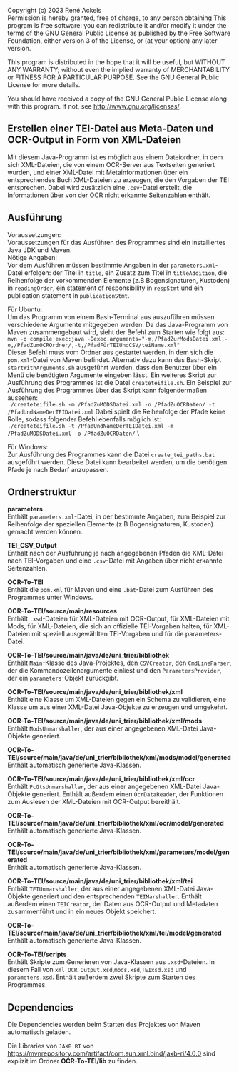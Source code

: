 Copyright (c) 2023 René Ackels\
Permission is hereby granted, free of charge, to any person obtaining
This program is free software: you can redistribute it and/or modify
it under the terms of the GNU General Public License as published by
the Free Software Foundation, either version 3 of the License, or
(at your option) any later version.

This program is distributed in the hope that it will be useful,
but WITHOUT ANY WARRANTY; without even the implied warranty of
MERCHANTABILITY or FITNESS FOR A PARTICULAR PURPOSE.  See the
GNU General Public License for more details.

You should have received a copy of the GNU General Public License
along with this program.  If not, see <http://www.gnu.org/licenses/>.

## Erstellen einer TEI-Datei aus Meta-Daten und OCR-Output in Form von XML-Dateien

Mit diesem Java-Programm ist es möglich aus einem Dateiordner, in dem sich XML-Dateien, die von einem OCR-Server aus Textseiten generiert wurden, und einer XML-Datei mit Metainformationen über ein entsprechendes Buch XML-Dateien zu erzeugen, die den Vorgaben der TEI entsprechen. Dabei wird zusätzlich eine `.csv`-Datei erstellt, die Informationen über von der OCR nicht erkannte Seitenzahlen enthält.

## Ausführung

Voraussetzungen:\
Voraussetzungen für das Ausführen des Programmes sind ein installiertes Java JDK und Maven.\
Nötige Angaben:\
Vor dem Ausführen müssen bestimmte Angaben in der `parameters.xml`-Datei erfolgen: der Titel in `title`, ein Zusatz zum Titel in `titleAddition`, die Reihenfolge der vorkommenden Elemente (z.B Bogensignaturen, Kustoden) in `readingOrder`, ein statement of responsibility in `respStmt` und ein publication statement in `publicationStmt`.

Für Ubuntu:\
Um das Programm von einem Bash-Terminal aus auszuführen müssen verschiedene Argumente mitgegeben werden. Da das Java-Programm von Maven zusammengebaut wird, sieht der Befehl zum Starten wie folgt aus:\
`mvn -q compile exec:java -Dexec.arguments="-m,/PfadZurModsDatei.xml,-o,/PfadZumOCROrdner/,-t,/PfadFürTEIUndCSV/teiName.xml"`\
Dieser Befehl muss vom Ordner aus gestartet werden, in dem sich die `pom.xml`-Datei von Maven befindet.
Alternativ dazu kann das Bash-Skript `startWithArguments.sh` ausgeführt werden, dass den Benutzer über ein Menü die benötigten Argumente eingeben lässt.
Ein weiteres Skript zur Ausführung des Programmes ist die Datei `createteifile.sh`. Ein Beispiel zur Ausführung des Programmes über das Skript kann folgendermaßen aussehen:\
`./createteifile.sh -m /PfadZuMODSDatei.xml -o /PfadZuOCRDaten/ -t /PfadUndNameDerTEIDatei.xml`
Dabei spielt die Reihenfolge der Pfade keine Rolle, sodass folgender Befehl ebenfalls möglich ist:\
`./createteifile.sh -t /PfadUndNameDerTEIDatei.xml -m /PfadZuMODSDatei.xml -o /PfadZuOCRDaten/` \

Für Windows:\
Zur Ausführung des Programmes kann die Datei `create_tei_paths.bat` ausgeführt werden. Diese Datei kann bearbeitet werden, um die benötigen Pfade je nach Bedarf anzupassen.

## Ordnerstruktur

**parameters**  
Enthält `parameters.xml`-Datei, in der bestimmte Angaben, zum Beispiel zur Reihenfolge der speziellen Elemente (z.B Bogensignaturen, Kustoden) gemacht werden können.

**TEI_CSV_Output**  
Enthält nach der Ausführung je nach angegebenen Pfaden die XML-Datei nach TEI-Vorgaben und eine `.csv`-Datei mit Angaben über nicht erkannte Seitenzahlen.

**OCR-To-TEI**  
Enthält die `pom.xml` für Maven und eine `.bat`-Datei zum Ausführen des Programmes unter Windows.

**OCR-To-TEI/source/main/resources**  
Enthält `.xsd`-Dateien für XML-Dateien mit OCR-Output, für XML-Dateien mit Mods, für XML-Dateien, die sich an offizielle TEI-Vorgaben halten, für XML-Dateien mit speziell ausgewählten TEI-Vorgaben und für die parameters-Datei.

**OCR-To-TEI/source/main/java/de/uni_trier/bibliothek**  
Enthält `Main`-Klasse des Java-Projektes, den `CSVCreator`, den `CmdLineParser`, der die Kommandozeilenargumente einliest und den `ParametersProvider`, der ein `parameters`-Objekt zurückgibt. 

**OCR-To-TEI/source/main/java/de/uni_trier/bibliothek/xml**  
Enthält eine Klasse um XML-Dateien gegen ein Schema zu validieren, eine Klasse um aus einer XML-Datei Java-Objekte zu erzeugen und umgekehrt.

**OCR-To-TEI/source/main/java/de/uni_trier/bibliothek/xml/mods**  
Enthält `ModsUnmarshaller`, der aus einer angegebenen XML-Datei Java-Objekte generiert.

**OCR-To-TEI/source/main/java/de/uni_trier/bibliothek/xml/mods/model/generated**  
Enthält automatisch generierte Java-Klassen.

**OCR-To-TEI/source/main/java/de/uni_trier/bibliothek/xml/ocr**  
Enthält `PcGtsUnmarshaller`, der aus einer angegebenen XML-Datei Java-Objekte generiert.
Enthält außerdem einen `OcrDataReader`, der Funktionen zum Auslesen der XML-Dateien mit OCR-Output bereithält.

**OCR-To-TEI/source/main/java/de/uni_trier/bibliothek/xml/ocr/model/generated**  
Enthält automatisch generierte Java-Klassen.

**OCR-To-TEI/source/main/java/de/uni_trier/bibliothek/xml/parameters/model/generated**  
Enthält automatisch generierte Java-Klassen.

**OCR-To-TEI/source/main/java/de/uni_trier/bibliothek/xml/tei**  
Enthält `TEIUnmarshaller`, der aus einer angegebenen XML-Datei Java-Objekte generiert und den entsprechenden `TEIMarshaller`.
Enthält außerdem einen `TEICreator`, der Daten aus OCR-Output und Metadaten zusammenführt und in ein neues Objekt speichert.

**OCR-To-TEI/source/main/java/de/uni_trier/bibliothek/xml/tei/model/generated**  
Enthält automatisch generierte Java-Klassen.

**OCR-To-TEI/scripts**  
Enthält Skripte zum Generieren von Java-Klassen aus `.xsd`-Dateien. In diesem Fall von `xml_OCR_Output.xsd`,`mods.xsd`,`TEIxsd.xsd` und `parameters.xsd`.
Enthält außerdem zwei Skripte zum Starten des Programmes.

## Dependencies

Die Dependencies werden beim Starten des Projektes von Maven automatisch geladen.
<!-- Eclipse Distribution License, Version 1.0: ist anderer Name für 3-Klausel-BSD-Lizenz: mit GNU GPL vereinbar -->
Die Libraries von `JAXB RI` von https://mvnrepository.com/artifact/com.sun.xml.bind/jaxb-ri/4.0.0 sind explizit im Ordner **OCR-To-TEI/lib** zu finden.


